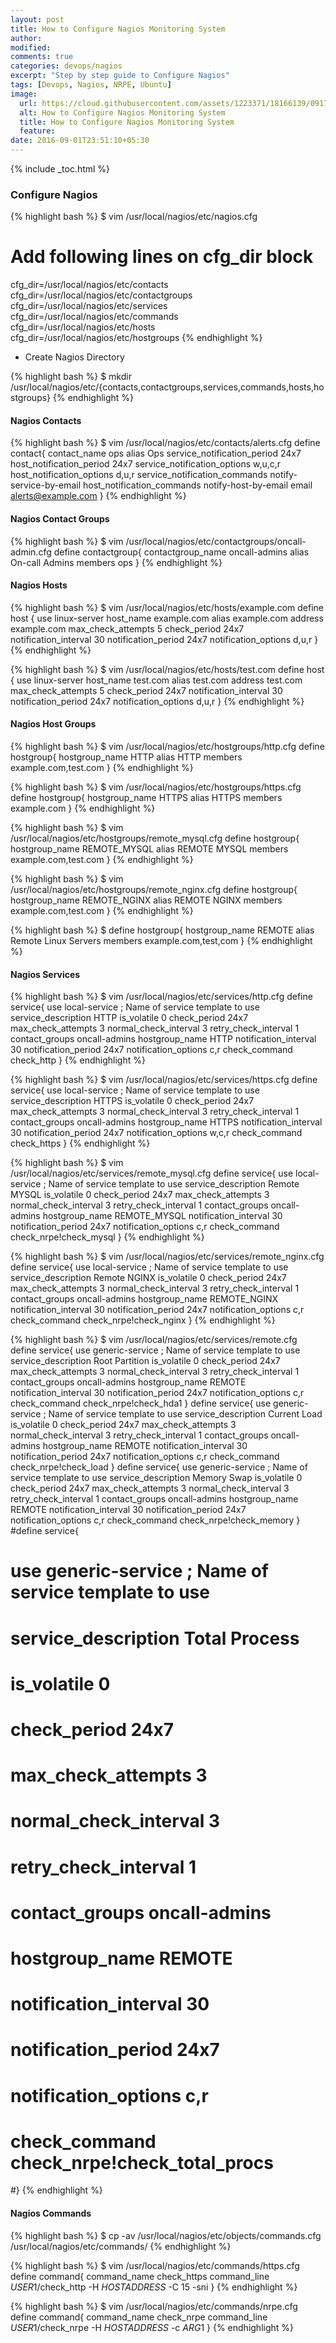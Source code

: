 ```yaml
---
layout: post
title: How to Configure Nagios Monitoring System
author:
modified:
comments: true
categories: devops/nagios
excerpt: "Step by step guide to Configure Nagios"
tags: [Devops, Nagios, NRPE, Ubuntu]
image:
  url: https://cloud.githubusercontent.com/assets/1223371/18166139/0917267c-7067-11e6-8efb-58950b52fab4.jpg
  alt: How to Configure Nagios Monitoring System
  title: How to Configure Nagios Monitoring System
  feature:
date: 2016-09-01T23:51:10+05:30
---
```



{% include _toc.html %}

### Configure Nagios

{% highlight bash %}
$ vim /usr/local/nagios/etc/nagios.cfg
# Add following lines on cfg_dir block
cfg_dir=/usr/local/nagios/etc/contacts
cfg_dir=/usr/local/nagios/etc/contactgroups
cfg_dir=/usr/local/nagios/etc/services
cfg_dir=/usr/local/nagios/etc/commands
cfg_dir=/usr/local/nagios/etc/hosts
cfg_dir=/usr/local/nagios/etc/hostgroups
{% endhighlight %}

* Create Nagios Directory

{% highlight bash %}
$ mkdir /usr/local/nagios/etc/{contacts,contactgroups,services,commands,hosts,hostgroups}
{% endhighlight %}


#### Nagios Contacts

{% highlight bash %}
$ vim /usr/local/nagios/etc/contacts/alerts.cfg
define contact{
        contact_name                    ops
        alias                           Ops
        service_notification_period     24x7
        host_notification_period        24x7
        service_notification_options    w,u,c,r
        host_notification_options       d,u,r
        service_notification_commands   notify-service-by-email
        host_notification_commands      notify-host-by-email
        email                           alerts@example.com
}
{% endhighlight %}

#### Nagios Contact Groups
{% highlight bash %}
$ vim /usr/local/nagios/etc/contactgroups/oncall-admin.cfg
define contactgroup{
        contactgroup_name      oncall-admins
        alias                  On-call Admins
        members                ops
 }
{% endhighlight %}


#### Nagios Hosts
{% highlight bash %}
$ vim /usr/local/nagios/etc/hosts/example.com
define host {
        use                             linux-server
        host_name                       example.com
        alias                           example.com
        address                         example.com
        max_check_attempts              5
        check_period                    24x7
        notification_interval           30
        notification_period             24x7
	notification_options    	d,u,r
}
{% endhighlight %}

{% highlight bash %}
$ vim /usr/local/nagios/etc/hosts/test.com
define host {
        use                             linux-server
        host_name                       test.com
        alias                           test.com
        address                         test.com
        max_check_attempts              5
        check_period                    24x7
        notification_interval           30
        notification_period             24x7
	notification_options    	d,u,r
}
{% endhighlight %}

#### Nagios Host Groups

{% highlight bash %}
$ vim /usr/local/nagios/etc/hostgroups/http.cfg
define hostgroup{
        hostgroup_name  HTTP
        alias           HTTP
        members         example.com,test.com
}
{% endhighlight %}

{% highlight bash %}
$ vim /usr/local/nagios/etc/hostgroups/https.cfg
define hostgroup{
        hostgroup_name  HTTPS
        alias           HTTPS
        members         example.com
}
{% endhighlight %}

{% highlight bash %}
$ vim /usr/local/nagios/etc/hostgroups/remote_mysql.cfg
define hostgroup{
        hostgroup_name  REMOTE_MYSQL
        alias           REMOTE MYSQL
        members         example.com,test.com
}
{% endhighlight %}

{% highlight bash %}
$ vim /usr/local/nagios/etc/hostgroups/remote_nginx.cfg
define hostgroup{
        hostgroup_name  REMOTE_NGINX
        alias           REMOTE NGINX
        members         example.com,test.com
}
{% endhighlight %}

{% highlight bash %}
$ define hostgroup{
        hostgroup_name  REMOTE
        alias           Remote Linux Servers
        members         example.com,test,com
}
{% endhighlight %}


#### Nagios Services

{% highlight bash %}
$ vim /usr/local/nagios/etc/services/http.cfg
define service{
        use                             local-service         ; Name of service template to use
        service_description             HTTP
        is_volatile                     0
        check_period                    24x7
        max_check_attempts              3
        normal_check_interval           3
        retry_check_interval            1
        contact_groups                  oncall-admins
        hostgroup_name                  HTTP
        notification_interval           30
        notification_period             24x7
        notification_options            c,r
        check_command                   check_http
}
{% endhighlight %}

{% highlight bash %}
$ vim /usr/local/nagios/etc/services/https.cfg
define service{
        use                             local-service         ; Name of service template to use
        service_description             HTTPS
        is_volatile                     0
        check_period                    24x7
        max_check_attempts              3
        normal_check_interval           3
        retry_check_interval            1
        contact_groups                  oncall-admins
        hostgroup_name                  HTTPS
        notification_interval           30
        notification_period             24x7
        notification_options            w,c,r
        check_command                   check_https
}
{% endhighlight %}

{% highlight bash %}
$ vim /usr/local/nagios/etc/services/remote_mysql.cfg
define service{
        use                             local-service         ; Name of service template to use
        service_description             Remote MYSQL
        is_volatile                     0
        check_period                    24x7
        max_check_attempts              3
        normal_check_interval           3
        retry_check_interval            1
        contact_groups                  oncall-admins
        hostgroup_name                  REMOTE_MYSQL
        notification_interval           30
        notification_period             24x7
        notification_options            c,r
        check_command                   check_nrpe!check_mysql
}
{% endhighlight %}

{% highlight bash %}
$ vim /usr/local/nagios/etc/services/remote_nginx.cfg
define service{
        use                             local-service         ; Name of service template to use
        service_description             Remote NGINX
        is_volatile                     0
        check_period                    24x7
        max_check_attempts              3
        normal_check_interval           3
        retry_check_interval            1
        contact_groups                  oncall-admins
        hostgroup_name                  REMOTE_NGINX
        notification_interval           30
        notification_period             24x7
        notification_options            c,r
        check_command                   check_nrpe!check_nginx
}
{% endhighlight %}

{% highlight bash %}
$ vim /usr/local/nagios/etc/services/remote.cfg
define service{
        use                             generic-service         ; Name of service template to use
        service_description             Root Partition
        is_volatile                     0
        check_period                    24x7
        max_check_attempts              3
        normal_check_interval           3
        retry_check_interval            1
        contact_groups                  oncall-admins
        hostgroup_name                  REMOTE
        notification_interval           30
        notification_period             24x7
        notification_options            c,r
        check_command                   check_nrpe!check_hda1
}
define service{
        use                             generic-service         ; Name of service template to use
        service_description             Current Load
        is_volatile                     0
        check_period                    24x7
        max_check_attempts              3
        normal_check_interval           3
        retry_check_interval            1
        contact_groups                  oncall-admins
        hostgroup_name                  REMOTE
        notification_interval           30
        notification_period             24x7
        notification_options            c,r
        check_command                   check_nrpe!check_load
}
define service{
        use                             generic-service         ; Name of service template to use
        service_description             Memory Swap
        is_volatile                     0
        check_period                    24x7
        max_check_attempts              3
        normal_check_interval           3
        retry_check_interval            1
        contact_groups                  oncall-admins
        hostgroup_name                  REMOTE
        notification_interval           30
        notification_period             24x7
        notification_options            c,r
        check_command                   check_nrpe!check_memory
}
#define service{
#        use                             generic-service         ; Name of service template to use
#        service_description             Total Process
#        is_volatile                     0
#        check_period                    24x7
#        max_check_attempts              3
#        normal_check_interval           3
#        retry_check_interval            1
#        contact_groups                  oncall-admins
#        hostgroup_name                  REMOTE
#        notification_interval           30
#        notification_period             24x7
#        notification_options            c,r
#        check_command                   check_nrpe!check_total_procs
#}
{% endhighlight %}


#### Nagios Commands
{% highlight bash %}
$ cp -av /usr/local/nagios/etc/objects/commands.cfg /usr/local/nagios/etc/commands/
{% endhighlight %}

{% highlight bash %}
$ vim /usr/local/nagios/etc/commands/https.cfg
define command{
        command_name    check_https
        command_line    $USER1$/check_http -H $HOSTADDRESS$ -C 15 -sni
}
{% endhighlight %}

{% highlight bash %}
$ vim /usr/local/nagios/etc/commands/nrpe.cfg
define command{
        command_name check_nrpe
        command_line $USER1$/check_nrpe -H $HOSTADDRESS$ -c $ARG1$
}
{% endhighlight %}
